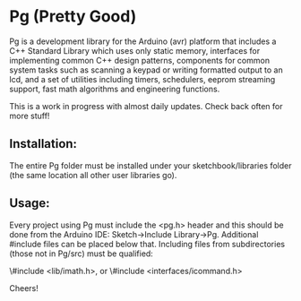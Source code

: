 # Pg (Pretty Good)

Pg is a development library for the Arduino (avr) platform that includes a C++ Standard Library which uses only static memory, interfaces for implementing common C++ design patterns, components for common system tasks such as scanning a keypad or writing formatted output to an lcd, and a set of utilities including timers, schedulers, eeprom streaming support, fast math algorithms and engineering functions.

This is a work in progress with almost daily updates. Check back often for more stuff!

## Installation:

The entire Pg folder must be installed under your sketchbook/libraries folder (the same location all other user libraries go).

## Usage:

Every project using Pg must include the <pg.h> header and this should be done from the Arduino IDE: Sketch->Include Library->Pg. Additional #include files can be placed below that. Including files from subdirectories (those not in Pg/src) must be qualified: 

<p>\#include &ltlib/imath.h&gt, or 
\#include &ltinterfaces/icommand.h&gt </p>
  
Cheers!
